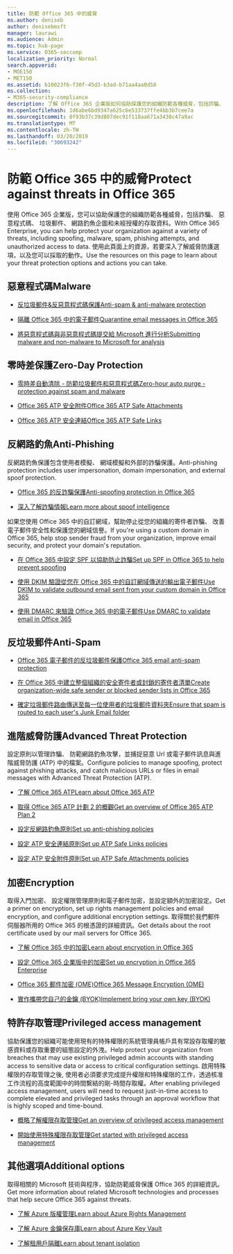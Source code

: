 ```yaml
---
title: 防範 Office 365 中的威脅
ms.author: deniseb
author: denisebmsft
manager: laurawi
ms.audience: Admin
ms.topic: hub-page
ms.service: O365-seccomp
localization_priority: Normal
search.appverid:
- MOE150
- MET150
ms.assetid: b10023f6-f30f-45d3-b3ad-b71aa4aa0d58
ms.collection:
- M365-security-compliance
description: 了解 Office 365 企業版如何協助保護您的組織防範各種威脅，包括詐騙、 惡意程式碼、 垃圾郵件、 網路釣魚企圖和未經授權的存取資料。
ms.openlocfilehash: 1d6abe6bd9347a625c6e533737ffe4bb3b7cee7a
ms.sourcegitcommit: 0f93b37c39d807dec91f118aa671a3430c47a9ac
ms.translationtype: MT
ms.contentlocale: zh-TW
ms.lasthandoff: 03/20/2019
ms.locfileid: "30693242"
---
```

# <a name="protect-against-threats-in-office-365"></a><span data-ttu-id="9a1e0-103">防範 Office 365 中的威脅</span><span class="sxs-lookup"><span data-stu-id="9a1e0-103">Protect against threats in Office 365</span></span>

<span data-ttu-id="9a1e0-104">使用 Office 365 企業版，您可以協助保護您的組織防範各種威脅，包括詐騙、 惡意程式碼、 垃圾郵件、 網路釣魚企圖和未經授權的存取資料。</span><span class="sxs-lookup"><span data-stu-id="9a1e0-104">With Office 365 Enterprise, you can help protect your organization against a variety of threats, including spoofing, malware, spam, phishing attempts, and unauthorized access to data.</span></span> <span data-ttu-id="9a1e0-105">使用此頁面上的資源，若要深入了解威脅防護選項，以及您可以採取的動作。</span><span class="sxs-lookup"><span data-stu-id="9a1e0-105">Use the resources on this page to learn about your threat protection options and actions you can take.</span></span>

## <a name="malware"></a><span data-ttu-id="9a1e0-106">惡意程式碼</span><span class="sxs-lookup"><span data-stu-id="9a1e0-106">Malware</span></span>

- [<span data-ttu-id="9a1e0-107">反垃圾郵件&amp;反惡意程式碼保護</span><span class="sxs-lookup"><span data-stu-id="9a1e0-107">Anti-spam &amp; anti-malware protection</span></span>](anti-spam-and-anti-malware-protection.md)
    
- [<span data-ttu-id="9a1e0-108">隔離 Office 365 中的電子郵件</span><span class="sxs-lookup"><span data-stu-id="9a1e0-108">Quarantine email messages in Office 365</span></span>](quarantine-email-messages.md)
    
- [<span data-ttu-id="9a1e0-109">將惡意程式碼與非惡意程式碼提交給 Microsoft 進行分析</span><span class="sxs-lookup"><span data-stu-id="9a1e0-109">Submitting malware and non-malware to Microsoft for analysis</span></span>](submitting-malware-and-non-malware-to-microsoft-for-analysis.md)

## <a name="zero-day-protection"></a><span data-ttu-id="9a1e0-110">零時差保護</span><span class="sxs-lookup"><span data-stu-id="9a1e0-110">Zero-Day Protection</span></span>

- [<span data-ttu-id="9a1e0-111">零時差自動清除 - 防範垃圾郵件和惡意程式碼</span><span class="sxs-lookup"><span data-stu-id="9a1e0-111">Zero-hour auto purge - protection against spam and malware</span></span>](zero-hour-auto-purge.md)

- [<span data-ttu-id="9a1e0-112">Office 365 ATP 安全附件</span><span class="sxs-lookup"><span data-stu-id="9a1e0-112">Office 365 ATP Safe Attachments</span></span>](atp-safe-attachments.md)

- [<span data-ttu-id="9a1e0-113">Office 365 ATP 安全連結</span><span class="sxs-lookup"><span data-stu-id="9a1e0-113">Office 365 ATP Safe Links</span></span>](atp-safe-links.md)

## <a name="anti-phishing"></a><span data-ttu-id="9a1e0-114">反網路釣魚</span><span class="sxs-lookup"><span data-stu-id="9a1e0-114">Anti-Phishing</span></span>

<span data-ttu-id="9a1e0-115">反網路釣魚保護包含使用者模擬、 網域模擬和外部的詐騙保護。</span><span class="sxs-lookup"><span data-stu-id="9a1e0-115">Anti-phishing protection includes user impersonation, domain impersonation, and external spoof protection.</span></span> 

- [<span data-ttu-id="9a1e0-116">Office 365 的反詐騙保護</span><span class="sxs-lookup"><span data-stu-id="9a1e0-116">Anti-spoofing protection in Office 365</span></span>](anti-spoofing-protection.md)

- [<span data-ttu-id="9a1e0-117">深入了解詐騙情報</span><span class="sxs-lookup"><span data-stu-id="9a1e0-117">Learn more about spoof intelligence</span></span>](learn-about-spoof-intelligence.md)

<span data-ttu-id="9a1e0-118">如果您使用 Office 365 中的自訂網域，幫助停止從您的組織的寄件者詐騙、 改善電子郵件安全性和保護您的網域信譽。</span><span class="sxs-lookup"><span data-stu-id="9a1e0-118">If you're using a custom domain in Office 365, help stop sender fraud from your organization, improve email security, and protect your domain's reputation.</span></span>
  
- [<span data-ttu-id="9a1e0-119">在 Office 365 中設定 SPF 以協助防止詐騙</span><span class="sxs-lookup"><span data-stu-id="9a1e0-119">Set up SPF in Office 365 to help prevent spoofing</span></span>](set-up-spf-in-office-365-to-help-prevent-spoofing.md)
    
- [<span data-ttu-id="9a1e0-120">使用 DKIM 驗證從您在 Office 365 中的自訂網域傳送的輸出電子郵件</span><span class="sxs-lookup"><span data-stu-id="9a1e0-120">Use DKIM to validate outbound email sent from your custom domain in Office 365</span></span>](use-dkim-to-validate-outbound-email.md)
    
- [<span data-ttu-id="9a1e0-121">使用 DMARC 來驗證 Office 365 中的電子郵件</span><span class="sxs-lookup"><span data-stu-id="9a1e0-121">Use DMARC to validate email in Office 365</span></span>](use-dmarc-to-validate-email.md)

## <a name="anti-spam"></a><span data-ttu-id="9a1e0-122">反垃圾郵件</span><span class="sxs-lookup"><span data-stu-id="9a1e0-122">Anti-Spam</span></span>

- [<span data-ttu-id="9a1e0-123">Office 365 電子郵件的反垃圾郵件保護</span><span class="sxs-lookup"><span data-stu-id="9a1e0-123">Office 365 email anti-spam protection</span></span>](anti-spam-protection.md)

- [<span data-ttu-id="9a1e0-124">在 Office 365 中建立整個組織的安全寄件者或封鎖的寄件者清單</span><span class="sxs-lookup"><span data-stu-id="9a1e0-124">Create organization-wide safe sender or blocked sender lists in Office 365</span></span>](create-organization-wide-safe-sender-or-blocked-sender-lists-in-office-365.md)

- [<span data-ttu-id="9a1e0-125">確定垃圾郵件路由傳送至每一位使用者的垃圾郵件資料夾</span><span class="sxs-lookup"><span data-stu-id="9a1e0-125">Ensure that spam is routed to each user's Junk Email folder</span></span>](ensure-that-spam-is-routed-to-each-user-s-junk-email-folder.md)
  
    
## <a name="advanced-threat-protection"></a><span data-ttu-id="9a1e0-126">進階威脅防護</span><span class="sxs-lookup"><span data-stu-id="9a1e0-126">Advanced Threat Protection</span></span>

<span data-ttu-id="9a1e0-127">設定原則以管理詐騙、 防範網路釣魚攻擊，並捕捉惡意 Url 或電子郵件訊息與進階威脅防護 (ATP) 中的檔案。</span><span class="sxs-lookup"><span data-stu-id="9a1e0-127">Configure policies to manage spoofing, protect against phishing attacks, and catch malicious URLs or files in email messages with Advanced Threat Protection (ATP).</span></span>
  
- [<span data-ttu-id="9a1e0-128">了解 Office 365 ATP</span><span class="sxs-lookup"><span data-stu-id="9a1e0-128">Learn about Office 365 ATP</span></span>](office-365-atp.md)

- [<span data-ttu-id="9a1e0-129">取得 Office 365 ATP 計劃 2 的概觀</span><span class="sxs-lookup"><span data-stu-id="9a1e0-129">Get an overview of Office 365 ATP Plan 2</span></span>](office-365-ti.md)
    
- [<span data-ttu-id="9a1e0-130">設定反網路釣魚原則</span><span class="sxs-lookup"><span data-stu-id="9a1e0-130">Set up anti-phishing policies</span></span>](set-up-anti-phishing-policies.md)
    
- [<span data-ttu-id="9a1e0-131">設定 ATP 安全連結原則</span><span class="sxs-lookup"><span data-stu-id="9a1e0-131">Set up ATP Safe Links policies</span></span>](set-up-atp-safe-links-policies.md)
    
- [<span data-ttu-id="9a1e0-132">設定 ATP 安全附件原則</span><span class="sxs-lookup"><span data-stu-id="9a1e0-132">Set up ATP Safe Attachments policies</span></span>](set-up-atp-safe-attachments-policies.md)
    
## <a name="encryption"></a><span data-ttu-id="9a1e0-133">加密</span><span class="sxs-lookup"><span data-stu-id="9a1e0-133">Encryption</span></span>

<span data-ttu-id="9a1e0-134">取得入門加密、 設定權限管理原則和電子郵件加密，並設定額外的加密設定。</span><span class="sxs-lookup"><span data-stu-id="9a1e0-134">Get a primer on encryption, set up rights management policies and email encryption, and configure additional encryption settings.</span></span> <span data-ttu-id="9a1e0-135">取得關於我們郵件伺服器所用的 Office 365 的根憑證的詳細資訊。</span><span class="sxs-lookup"><span data-stu-id="9a1e0-135">Get details about the root certificate used by our mail servers for Office 365.</span></span>
  
- [<span data-ttu-id="9a1e0-136">了解 Office 365 中的加密</span><span class="sxs-lookup"><span data-stu-id="9a1e0-136">Learn about encryption in Office 365</span></span>](encryption.md)
    
- [<span data-ttu-id="9a1e0-137">設定 Office 365 企業版中的加密</span><span class="sxs-lookup"><span data-stu-id="9a1e0-137">Set up encryption in Office 365 Enterprise</span></span>](set-up-encryption.md)
    
- [<span data-ttu-id="9a1e0-138">Office 365 郵件加密 (OME)</span><span class="sxs-lookup"><span data-stu-id="9a1e0-138">Office 365 Message Encryption (OME)</span></span>](ome.md)
    
- [<span data-ttu-id="9a1e0-139">實作攜帶您自己的金鑰 (BYOK)</span><span class="sxs-lookup"><span data-stu-id="9a1e0-139">Implement bring your own key (BYOK)</span></span>](https://docs.microsoft.com/azure/key-vault/key-vault-hsm-protected-keys#implementing-bring-your-own-key-byok-for-azure-key-vault)
        
## <a name="privileged-access-management"></a><span data-ttu-id="9a1e0-140">特許存取管理</span><span class="sxs-lookup"><span data-stu-id="9a1e0-140">Privileged access management</span></span>

<span data-ttu-id="9a1e0-141">協助保護您的組織可能使用現有的特殊權限的系統管理員帳戶具有常設存取權的敏感資料或存取重要的組態設定的外洩。</span><span class="sxs-lookup"><span data-stu-id="9a1e0-141">Help protect your organization from breaches that may use existing privileged admin accounts with standing access to sensitive data or access to critical configuration settings.</span></span> <span data-ttu-id="9a1e0-142">啟用特殊權限的存取管理之後, 使用者必須要求完成提升權限和特殊權限的工作，透過核准工作流程的高度範圍中的時間繫結的剛-時間存取權。</span><span class="sxs-lookup"><span data-stu-id="9a1e0-142">After enabling privileged access management, users will need to request just-in-time access to complete elevated and privileged tasks through an approval workflow that is highly scoped and time-bound.</span></span>
  
- [<span data-ttu-id="9a1e0-143">概略了解權限存取管理</span><span class="sxs-lookup"><span data-stu-id="9a1e0-143">Get an overview of privileged access management</span></span>](privileged-access-management-overview.md)
    
- [<span data-ttu-id="9a1e0-144">開始使用特殊權限存取管理</span><span class="sxs-lookup"><span data-stu-id="9a1e0-144">Get started with privileged access management</span></span>](privileged-access-management-configuration.md)

## <a name="additional-options"></a><span data-ttu-id="9a1e0-145">其他選項</span><span class="sxs-lookup"><span data-stu-id="9a1e0-145">Additional options</span></span>

<span data-ttu-id="9a1e0-146">取得相關的 Microsoft 技術與程序，協助防範威脅保護 Office 365 的詳細資訊。</span><span class="sxs-lookup"><span data-stu-id="9a1e0-146">Get more information about related Microsoft technologies and processes that help secure Office 365 against threats.</span></span>
  
- [<span data-ttu-id="9a1e0-147">了解 Azure 版權管理</span><span class="sxs-lookup"><span data-stu-id="9a1e0-147">Learn about Azure Rights Management</span></span>](https://docs.microsoft.com/information-protection/understand-explore/what-is-azure-rms)
    
- [<span data-ttu-id="9a1e0-148">了解 Azure 金鑰保存庫</span><span class="sxs-lookup"><span data-stu-id="9a1e0-148">Learn about Azure Key Vault</span></span>](https://docs.microsoft.com/azure/key-vault/)
    
- [<span data-ttu-id="9a1e0-149">了解租用戶隔離</span><span class="sxs-lookup"><span data-stu-id="9a1e0-149">Learn about tenant isolation</span></span>](http://download.microsoft.com/download/3/F/0/3F0420A2-657B-44B6-B21E-D7BD98A94390/Tenant%20Isolation%20in%20Office%20365.pdf)
    

